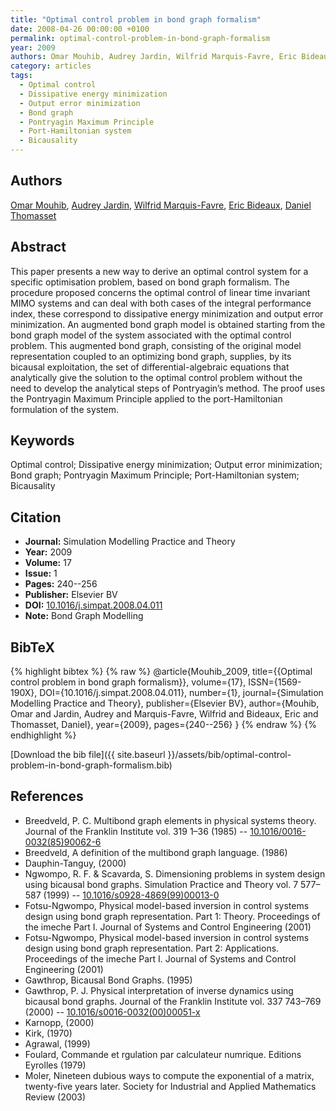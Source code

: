 ```yaml
---
title: "Optimal control problem in bond graph formalism"
date: 2008-04-26 00:00:00 +0100
permalink: optimal-control-problem-in-bond-graph-formalism
year: 2009
authors: Omar Mouhib, Audrey Jardin, Wilfrid Marquis-Favre, Eric Bideaux, Daniel Thomasset
category: articles
tags:
  - Optimal control
  - Dissipative energy minimization
  - Output error minimization
  - Bond graph
  - Pontryagin Maximum Principle
  - Port-Hamiltonian system
  - Bicausality
---
```

 
## Authors
[Omar Mouhib](authors/omar-mouhib), [Audrey Jardin](authors/audrey-jardin), [Wilfrid Marquis-Favre](authors/wilfrid-marquis-favre), [Eric Bideaux](authors/eric-bideaux), [Daniel Thomasset](authors/daniel-thomasset)
 
## Abstract
This paper presents a new way to derive an optimal control system for a specific optimisation problem, based on bond graph formalism. The procedure proposed concerns the optimal control of linear time invariant MIMO systems and can deal with both cases of the integral performance index, these correspond to dissipative energy minimization and output error minimization. An augmented bond graph model is obtained starting from the bond graph model of the system associated with the optimal control problem. This augmented bond graph, consisting of the original model representation coupled to an optimizing bond graph, supplies, by its bicausal exploitation, the set of differential-algebraic equations that analytically give the solution to the optimal control problem without the need to develop the analytical steps of Pontryagin’s method. The proof uses the Pontryagin Maximum Principle applied to the port-Hamiltonian formulation of the system.
 
## Keywords
Optimal control; Dissipative energy minimization; Output error minimization; Bond graph; Pontryagin Maximum Principle; Port-Hamiltonian system; Bicausality
 
## Citation
- **Journal:** Simulation Modelling Practice and Theory
- **Year:** 2009
- **Volume:** 17
- **Issue:** 1
- **Pages:** 240--256
- **Publisher:** Elsevier BV
- **DOI:** [10.1016/j.simpat.2008.04.011](https://doi.org/10.1016/j.simpat.2008.04.011)
- **Note:** Bond Graph Modelling
 
## BibTeX
{% highlight bibtex %}
{% raw %}
@article{Mouhib_2009,
  title={{Optimal control problem in bond graph formalism}},
  volume={17},
  ISSN={1569-190X},
  DOI={10.1016/j.simpat.2008.04.011},
  number={1},
  journal={Simulation Modelling Practice and Theory},
  publisher={Elsevier BV},
  author={Mouhib, Omar and Jardin, Audrey and Marquis-Favre, Wilfrid and Bideaux, Eric and Thomasset, Daniel},
  year={2009},
  pages={240--256}
}
{% endraw %}
{% endhighlight %}
 
[Download the bib file]({{ site.baseurl }}/assets/bib/optimal-control-problem-in-bond-graph-formalism.bib)
 
## References
- Breedveld, P. C. Multibond graph elements in physical systems theory. Journal of the Franklin Institute vol. 319 1–36 (1985) -- [10.1016/0016-0032(85)90062-6](https://doi.org/10.1016/0016-0032(85)90062-6)
- Breedveld, A definition of the multibond graph language. (1986)
- Dauphin-Tanguy, (2000)
- Ngwompo, R. F. & Scavarda, S. Dimensioning problems in system design using bicausal bond graphs. Simulation Practice and Theory vol. 7 577–587 (1999) -- [10.1016/s0928-4869(99)00013-0](https://doi.org/10.1016/s0928-4869(99)00013-0)
- Fotsu-Ngwompo, Physical model-based inversion in control systems design using bond graph representation. Part 1: Theory. Proceedings of the imeche Part I. Journal of Systems and Control Engineering (2001)
- Fotsu-Ngwompo, Physical model-based inversion in control systems design using bond graph representation. Part 2: Applications. Proceedings of the imeche Part I. Journal of Systems and Control Engineering (2001)
- Gawthrop, Bicausal Bond Graphs. (1995)
- Gawthrop, P. J. Physical interpretation of inverse dynamics using bicausal bond graphs. Journal of the Franklin Institute vol. 337 743–769 (2000) -- [10.1016/s0016-0032(00)00051-x](https://doi.org/10.1016/s0016-0032(00)00051-x)
- Karnopp, (2000)
- Kirk, (1970)
- Agrawal, (1999)
- Foulard, Commande et rgulation par calculateur numrique. Editions Eyrolles (1979)
- Moler, Nineteen dubious ways to compute the exponential of a matrix, twenty-five years later. Society for Industrial and Applied Mathematics Review (2003)

